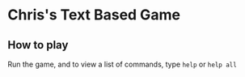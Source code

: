 # Chris's Text Based Game
## How to play
Run the game, and to view a list of commands, type `help` or `help all`